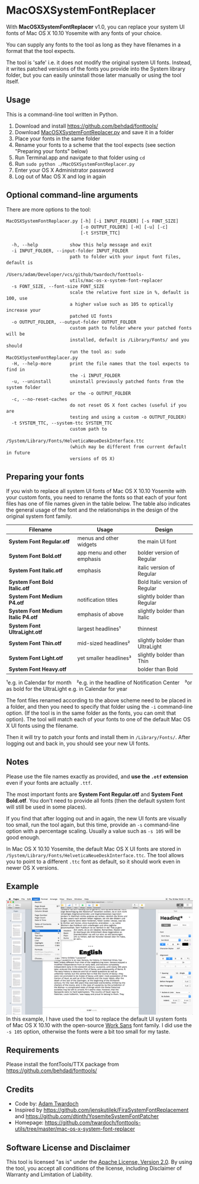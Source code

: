 MacOSXSystemFontReplacer
========================

With **MacOSXSystemFontReplacer** v1.0, you can replace your system UI fonts of
Mac OS X 10.10 Yosemite with any fonts of your choice. 

You can supply any fonts to the tool as long as they have filenames in
a format that the tool expects. 

The tool is 'safe' i.e. it does not modify the original system UI fonts. 
Instead, it writes patched versions of the fonts you provide into the System library folder, but you can easily
uninstall those later manually or using the tool itself.

Usage
-----
This is a command-line tool written in Python. 

1. Download and install https://github.com/behdad/fonttools/
2. Download [MacOSXSystemFontReplacer.py](./MacOSXSystemFontReplacer.py?raw=true) and save it in a folder
3. Place your fonts in the same folder
3. Rename your fonts to a scheme that the tool expects (see section "Preparing your fonts" below)
4. Run Terminal.app and navigate to that folder using ```cd```
5. Run ```sudo python ./MacOSXSystemFontReplacer.py``` 
6. Enter your OS X Administrator password
7. Log out of Mac OS X and log in again

Optional command-line arguments
-------------------------------
There are more options to the tool: 
```
MacOSXSystemFontReplacer.py [-h] [-i INPUT_FOLDER] [-s FONT_SIZE]
                            [-o OUTPUT_FOLDER] [-H] [-u] [-c]
                            [-t SYSTEM_TTC]

  -h, --help            show this help message and exit
  -i INPUT_FOLDER, --input-folder INPUT_FOLDER
                        path to folder with your input font files, default is
                        /Users/adam/Developer/vcs/github/twardoch/fonttools-
                        utils/mac-os-x-system-font-replacer
  -s FONT_SIZE, --font-size FONT_SIZE
                        scale the relative font size in %, default is 100, use
                        a higher value such as 105 to optically increase your
                        patched UI fonts
  -o OUTPUT_FOLDER, --output-folder OUTPUT_FOLDER
                        custom path to folder where your patched fonts will be
                        installed, default is /Library/Fonts/ and you should
                        run the tool as: sudo MacOSXSystemFontReplacer.py
  -H, --help-more       print the file names that the tool expects to find in
                        the -i INPUT_FOLDER
  -u, --uninstall       uninstall previously patched fonts from the system folder 
                        or the -o OUTPUT_FOLDER
  -c, --no-reset-caches
                        do not reset OS X font caches (useful if you are
                        testing and using a custom -o OUTPUT_FOLDER)
  -t SYSTEM_TTC, --system-ttc SYSTEM_TTC
                        custom path to
                        /System/Library/Fonts/HelveticaNeueDeskInterface.ttc
                        (which may be different from current default in future
                        versions of OS X)
```

Preparing your fonts
--------------------

If you wish to replace all system UI fonts of Mac OS X 10.10 Yosemite with your custom fonts, you need to rename the fonts so that each of your font files has one of file names given in the table below. The table also indicates the general usage of the font and the relationships in the design of the original system font family. 

Filename | Usage | Design
---------| ------| ------
**System Font Regular.otf** | menus and other widgets | the main UI font
**System Font Bold.otf** | app menu and other emphasis | bolder version of Regular
**System Font Italic.otf** | emphasis | italic version of Regular
**System Font Bold Italic.otf** | | Bold Italic version of Regular
**System Font Medium P4.otf** | notification titles | slightly bolder than Regular
**System Font Medium Italic P4.otf** | emphasis of above | slightly bolder than Italic
**System Font UltraLight.otf** | largest headlines¹ | thinnest
**System Font Thin.otf** | mid-sized headlines² | slightly bolder than UltraLight
**System Font Light.otf** | yet smaller headlines³ | slightly bolder than Thin
**System Font Heavy.otf** | | bolder than Bold

¹e.g. in Calendar for month ²e.g. in the headline of Notification Center ³or as bold for the UltraLight e.g. in Calendar for year

The font files renamed according to the above scheme need to be placed in a folder, and then you need to specify that folder using the ```-i``` command-line option. (If the tool is in the same folder as the fonts, you can omit that option). The tool will match each of your fonts to one of the default Mac OS X UI fonts using the filename. 

Then it will try to patch your fonts and install them in ```/Library/Fonts/```. After logging out and back in, you should see your new UI fonts.

Notes
-----

Please use the file names exactly as provided, and **use the ```.otf``` extension** even if your fonts are actually ```.ttf```. 

The most important fonts are **System Font Regular.otf** and **System Font Bold.otf**. You don't need to provide all fonts (then the default system font will still be used in some places). 

If you find that after logging out and in again, the new UI fonts are visually too small, run the tool again, but this time, provide an ```-s``` command-line option with a percentage scaling. Usually a value such as ```-s 105``` will be good enough. 

In Mac OS X 10.10 Yosemite, the default Mac OS X UI fonts are stored in ```/System/Library/Fonts/HelveticaNeueDeskInterface.ttc```. The tool allows you to point to a different ```.ttc``` font as default, so it should work even in newer OS X versions. 

Example
-------

![Example: Work Sans](example-work-sans.png?raw=true "Example: I have used the tool to replace the default UI system font with Work Sans")
In this example, I have used the tool to replace the default UI system fonts of Mac OS X 10.10 with the open-source [Work Sans](http://weiweihuanghuang.github.io/Work-Sans/) font family. I did use the ```-s 105``` option, otherwise the fonts were a bit too small for my taste. 

Requirements
------------

Please install the fontTools/TTX package from https://github.com/behdad/fonttools/

Credits
-------
* Code by: [Adam Twardoch](./AUTHORS) 
* Inspired by https://github.com/jenskutilek/FiraSystemFontReplacement and https://github.com/dtinth/YosemiteSystemFontPatcher 
* Homepage: https://github.com/twardoch/fonttools-utils/tree/master/mac-os-x-system-font-replacer

Software License and Disclaimer
-------------------------------
This tool is licensed "as is" under the [Apache License, Version 2.0](http://www.apache.org/licenses/LICENSE-2.0). By using the tool, you accept all conditions of the license, including Disclaimer of Warranty and Limitation of Liability.
